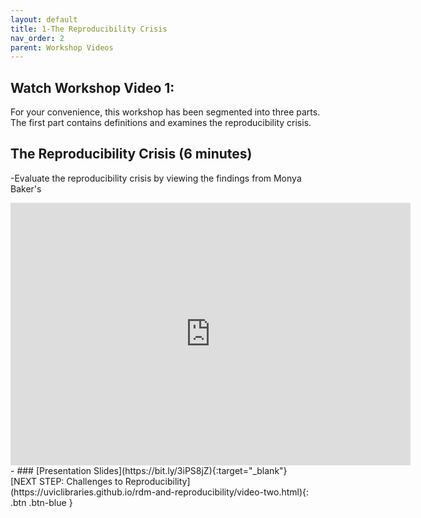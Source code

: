 ```yaml
---
layout: default
title: 1-The Reproducibility Crisis
nav_order: 2
parent: Workshop Videos
---
```

## Watch Workshop Video 1:
For your convenience, this workshop has been segmented into three parts. The first part contains definitions and examines the reproducibility crisis.
<br>
## The Reproducibility Crisis (6 minutes)
-Evaluate the reproducibility crisis by viewing the findings from Monya Baker's

<iframe height="420" width="640" allowfullscreen frameborder=0 src="https://echo360.ca/media/269f515f-c08c-4bcf-bb3f-9a5515af9992/public?autoplay=false&automute=false"></iframe>
- ### [Presentation Slides](https://bit.ly/3iPS8jZ){:target="_blank"} 
<br>
[NEXT STEP: Challenges to Reproducibility](https://uviclibraries.github.io/rdm-and-reproducibility/video-two.html){: .btn .btn-blue }
